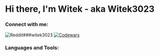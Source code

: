# Hi there, I'm Witek - aka Witek3023

### Connect with me:
![Reddit](https://img.shields.io/badge/Reddit-%23FF4500.svg?style=for-the-badge&logo=Reddit&logoColor=white)###witek3023
[![Codewars](https://img.shields.io/badge/Codewars-B1361E?style=for-the-badge&logo=codewars&logoColor=grey)](https://www.codewars.com/users/Witek3023)

### Languages and Tools:

